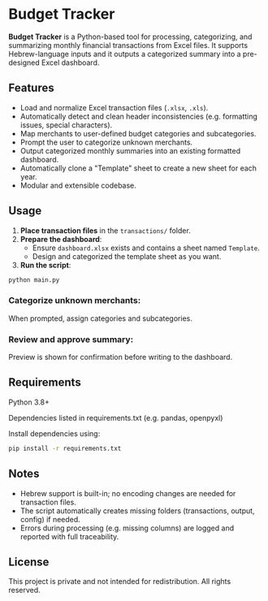 # Budget Tracker

**Budget Tracker** is a Python-based tool for processing, categorizing, and summarizing monthly financial transactions from Excel files.
It supports Hebrew-language inputs and it outputs a categorized summary into a pre-designed Excel dashboard.



## Features

- Load and normalize Excel transaction files (`.xlsx`, `.xls`).
- Automatically detect and clean header inconsistencies (e.g. formatting issues, special characters).
- Map merchants to user-defined budget categories and subcategories.
- Prompt the user to categorize unknown merchants.
- Output categorized monthly summaries into an existing formatted dashboard.
- Automatically clone a "Template" sheet to create a new sheet for each year.
- Modular and extensible codebase.



## Usage

1. **Place transaction files** in the `transactions/` folder.
2. **Prepare the dashboard**:
   - Ensure `dashboard.xlsx` exists and contains a sheet named `Template`.
   - Design and categorized the template sheet as you want.
3. **Run the script**:
```bash
python main.py
```

### Categorize unknown merchants:
When prompted, assign categories and subcategories.

### Review and approve summary:
Preview is shown for confirmation before writing to the dashboard.

## Requirements
Python 3.8+

Dependencies listed in requirements.txt (e.g. pandas, openpyxl)

Install dependencies using:
```bash
pip install -r requirements.txt
```

## Notes
- Hebrew support is built-in; no encoding changes are needed for transaction files.
- The script automatically creates missing folders (transactions, output, config) if needed.
- Errors during processing (e.g. missing columns) are logged and reported with full traceability.

## License
This project is private and not intended for redistribution.
All rights reserved.